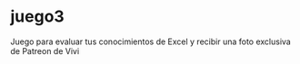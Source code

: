 # juego3
Juego para evaluar tus conocimientos de Excel y recibir una foto exclusiva de Patreon de Vivi
